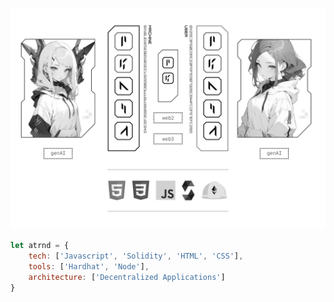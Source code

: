 ![atrnd](https://github.com/ATrnd/ATrnd/blob/main/_img/atrnd_hero.jpg?raw=true)

```javascript
let atrnd = {
    tech: ['Javascript', 'Solidity', 'HTML', 'CSS'],
    tools: ['Hardhat', 'Node'],
    architecture: ['Decentralized Applications']
}
```
